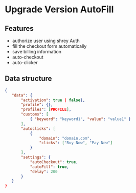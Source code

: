 # Upgrade Version AutoFill

## Features

 - authorize user using shrey Auth
 - fill the checkout form automatically
 - save billing information
 - auto-checkout
 - auto-clicker

 ## Data structure

 ```json
{
    "data": {
        "activation": true | false},
        "profile": {},
        "profiles": [PROFILE],
        "customs": [
            { "keyword": "keyword1", "value": "value1" }
        ],
        "autoclicks": [
            { 
                "domain": "domain.com",
                "clicks": ["Buy Now", "Pay Now"]
            }
        ],
        "settings": {
            "autoCheckout": true,
            "autoFill": true,
            "delay": 200
        }
    }
}
 ```